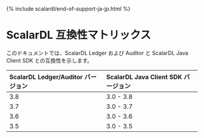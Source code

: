 {% include scalardl/end-of-support-ja-jp.html %}

# ScalarDL 互換性マトリックス

このドキュメントでは、ScalarDL Ledger および Auditor と ScalarDL Java Client SDK との互換性を示します。

|ScalarDL Ledger/Auditor バージョン   |ScalarDL Java Client SDK バージョン  |
| :-------------------------------- | :--------------------------------- |
| 3.8                               | 3.0 - 3.8                          |
| 3.7                               | 3.0 - 3.7                          |
| 3.6                               | 3.0 - 3.6                          |
| 3.5                               | 3.0 - 3.5                          |
